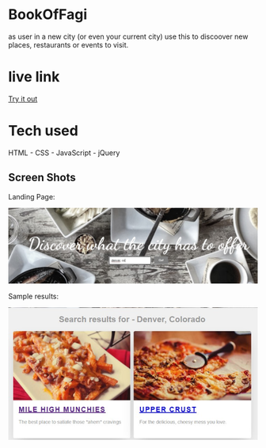 # BookOfFagi
  as user in a new city (or even your current city) use this to discoover new places, restaurants or events to visit. 

# live link 
[Try it out](https://dadetifa1.github.io/BookOfFagi/) 

# Tech used 
HTML - CSS - JavaScript - jQuery

## Screen Shots
Landing Page:

![Landing Page](screenshots/Start.jpg)

Sample results:

![sample results](screenshots/Search.jpg)
